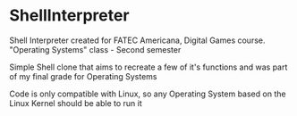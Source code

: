 # ShellInterpreter
Shell Interpreter created for FATEC Americana, Digital Games course. "Operating Systems" class - Second semester

Simple Shell clone that aims to recreate a few of it's functions and was part of my final grade for Operating Systems

Code is only compatible with Linux, so any Operating System based on the Linux Kernel should be able to run it
